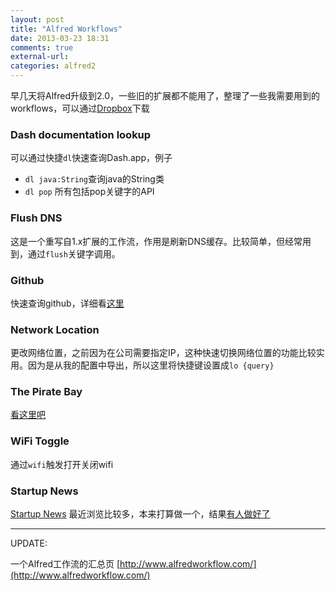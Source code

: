 ```yaml
---
layout: post
title: "Alfred Workflows"
date: 2013-03-23 18:31
comments: true
external-url: 
categories: alfred2
---
```


早几天将Alfred升级到2.0，一些旧的扩展都不能用了，整理了一些我需要用到的workflows，可以通过[Dropbox](https://www.dropbox.com/sh/ihmoq5ll1zqubf7/z-T7mAHipJ)下载

### Dash documentation lookup

可以通过快捷`dl`快速查询Dash.app，例子

- `dl java:String`查询java的String类
- `dl pop` 所有包括pop关键字的API

### Flush DNS

这是一个重写自1.x扩展的工作流，作用是刷新DNS缓存。比较简单，但经常用到，通过`flush`关键字调用。

### Github

快速查询github，详细看[这里](http://www.v2ex.com/t/63356)

### Network Location

更改网络位置，之前因为在公司需要指定IP，这种快速切换网络位置的功能比较实用。因为是从我的配置中导出，所以这里将快捷键设置成`lo {query}`

### The Pirate Bay

[看这里吧](http://lucifr.com/2013/03/18/yet-another-the-pirate-bay-workflow-for-alfred-2/)

### WiFi Toggle

通过`wifi`触发打开关闭wifi

### Startup News

[Startup News](http://news.dbanotes.net) 最近浏览比较多，本来打算做一个，结果[有人做好了](http://www.v2ex.com/t/63210)

-----
UPDATE:

一个Alfred工作流的汇总页 [http://www.alfredworkflow.com/](http://www.alfredworkflow.com/)
